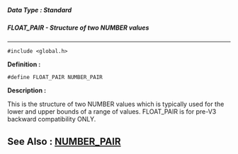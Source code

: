 ##### Data Type : Standard
##### FLOAT_PAIR - Structure of two NUMBER values
---
```
#include <global.h>
```

**Definition :**
```
#define FLOAT_PAIR NUMBER_PAIR
```

**Description :**

This is the structure of two NUMBER values which is typically used for the lower and upper bounds of a range of values.  FLOAT_PAIR is for pre-V3 backward compatibility ONLY.


**See Also :**
[NUMBER_PAIR](/domino-c-api-docs/reference/Data/NUMBER_PAIR)
---
